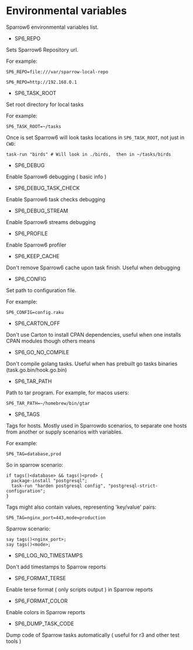 # Environmental variables

Sparrow6 environmental variables list.

- SP6_REPO

Sets Sparrow6 Repository url.

For example:

    SP6_REPO=file:///var/sparrow-local-repo

    SP6_REPO=http://192.168.0.1

- SP6_TASK_ROOT

Set root directory for local tasks

For example:

    SP6_TASK_ROOT=~/tasks

Once is set Sparrow6 will look tasks locations in `SP6_TASK_ROOT`, not just in `CWD`:

    task-run "birds" # Will look in ./birds,  then in ~/tasks/birds

- SP6_DEBUG

Enable Sparrow6 debugging ( basic info )

- SP6_DEBUG_TASK_CHECK

Enable Sparrow6 task checks debugging

- SP6_DEBUG_STREAM

Enable Sparrow6 streams debugging

- SP6_PROFILE

Enable Sparrow6 profiler

- SP6_KEEP_CACHE

Don't remove Sparrow6 cache upon task finish. Useful when  debugging

- SP6_CONFIG

Set path to configuration file.

For example:

    SP6_CONFIG=config.raku

- SP6_CARTON_OFF

Don't use Carton to install CPAN dependencies, useful when one
installs CPAN modules though others means

- SP6_GO_NO_COMPILE

Don't compile golang tasks. Useful when has prebuilt go tasks binaries (task.go.bin/hook.go.bin)

- SP6_TAR_PATH

Path to tar program. For example, for macos users:

    SP6_TAR_PATH=~/homebrew/bin/gtar

- SP6_TAGS

Tags for hosts. Mostly used in Sparrowdo scenarios, to separate one hosts from another
or supply scenarios with variables.

For example:

    SP6_TAG=database,prod

So in sparrow scenario:

    if tags()<database> && tags()<prod> {
      package-install "postgresql";
      task-run "harden postgresql config", "postgresql-strict-configuration";
    }

Tags might also contain values, representing 'key/value' pairs:

    SP6_TAG=nginx_port=443,mode=production

Sparrow scenario:

    say tags()<nginx_port>;
    say tags()<mode>;


- SP6_LOG_NO_TIMESTAMPS

Don't add timestamps to Sparrow reports

- SP6_FORMAT_TERSE

Enable terse format ( only scripts output ) in Sparrow reports

- SP6_FORMAT_COLOR

Enable colors in Sparrow reports

- SP6_DUMP_TASK_CODE

Dump code of Sparrow tasks automatically  ( useful for r3 and other test tools )


